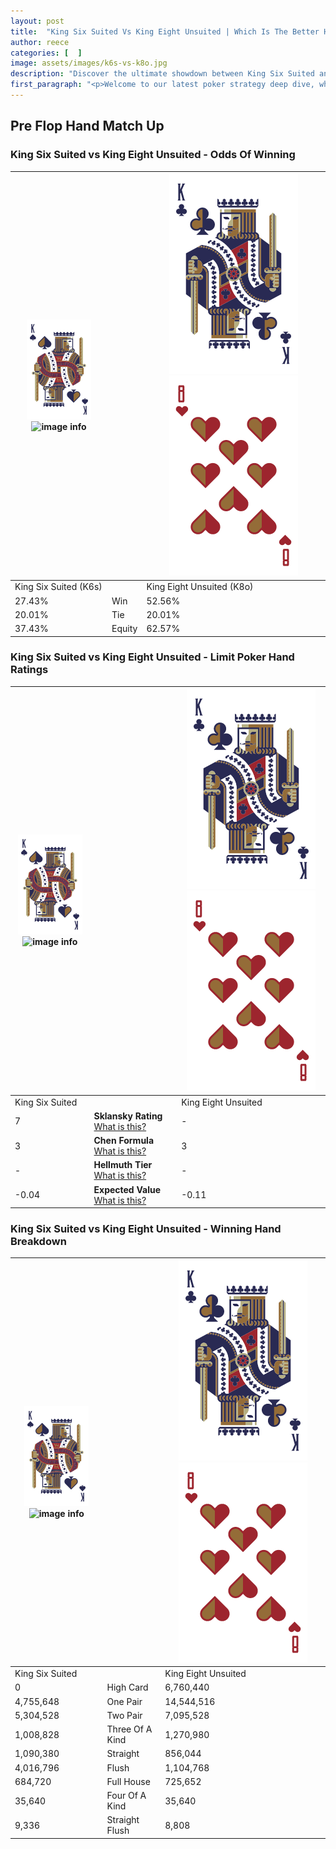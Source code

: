 ```yaml
---
layout: post
title:  "King Six Suited Vs King Eight Unsuited | Which Is The Better Hand In Poker? A Complete Guide"
author: reece
categories: [  ]
image: assets/images/k6s-vs-k8o.jpg
description: "Discover the ultimate showdown between King Six Suited and King Eight Unsuited in poker! Uncover the odds, strategies, and scenarios where one hand triumphs over the other. Get ready to up your poker game with this thrilling analysis."
first_paragraph: "<p>Welcome to our latest poker strategy deep dive, where we're pitting two distinct hands against each other in a high-stakes showdown: King Six Suited vs King Eight Unsuited.</p><p>In the dynamic world of poker, every decision counts, and knowing which hand holds the upper hand is key to your success at the table.</p><p>In this article, we'll dissect these two hands, explore the scenarios where one dominates the other, and equip you with the knowledge to make strategic choices that can tip the odds in your favor.</p><p>Get ready to unravel the intriguing dynamics of these poker hands and elevate your game to new heights.</p>"
---
```




[comment]: # (sp0)

## Pre Flop Hand Match Up

<div class="table hand-ratings" markdown="1"> 



### King Six Suited vs King Eight Unsuited - Odds Of Winning


    
| ![image info](assets/images/hand1/K.png) ![image info](assets/images/hand1/6s.png) |  | ![image info](assets/images/hand2/K.png) ![image info](assets/images/hand2/8o.png) |
| -------- | -------- | -------- |
| King Six Suited (K6s) |  | King Eight Unsuited (K8o) |
| 27.43% | Win | 52.56% |
| 20.01% | Tie | 20.01% |
| 37.43% | Equity | 62.57% |




[comment]: # (sp1)



### King Six Suited vs King Eight Unsuited - Limit Poker Hand Ratings


    
| ![image info](assets/images/hand1/K.png) ![image info](assets/images/hand1/6s.png) |  | ![image info](assets/images/hand2/K.png) ![image info](assets/images/hand2/8o.png) |
| -------- | -------- | -------- |
| King Six Suited |  | King Eight Unsuited |
| 7 | **Sklansky Rating** [What is this?](/sklansky-rating-explained) | - |
| 3 | **Chen Formula** [What is this?](/chen-formula-explained) | 3 |
| - | **Hellmuth Tier** [What is this?](/Hellmuth-tier-explained) | - |
| -0.04 | **Expected Value** [What is this?](/expected-value-explained) | -0.11 |




[comment]: # (sp2)



### King Six Suited vs King Eight Unsuited - Winning Hand Breakdown


    
| ![image info](assets/images/hand1/K.png) ![image info](assets/images/hand1/6s.png) |  | ![image info](assets/images/hand2/K.png) ![image info](assets/images/hand2/8o.png) |
| -------- | -------- | -------- |
| King Six Suited |  | King Eight Unsuited |
| 0 | High Card | 6,760,440 |
| 4,755,648 | One Pair | 14,544,516 |
| 5,304,528 | Two Pair | 7,095,528 |
| 1,008,828 | Three Of A Kind | 1,270,980 |
| 1,090,380 | Straight | 856,044 |
| 4,016,796 | Flush | 1,104,768 |
| 684,720 | Full House | 725,652 |
| 35,640 | Four Of A Kind | 35,640 |
| 9,336 | Straight Flush | 8,808 |




[comment]: # (sp3)



</div>

[comment]: # (sp4)



[comment]: # (sp5)

